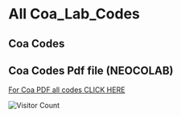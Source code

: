 # All Coa_Lab_Codes

## Coa Codes

## Coa Codes Pdf file (NEOCOLAB)
[For Coa PDF all codes CLICK HERE]()




![Visitor Count](https://profile-counter.glitch.me/{samdoro2010}/count.svg)





